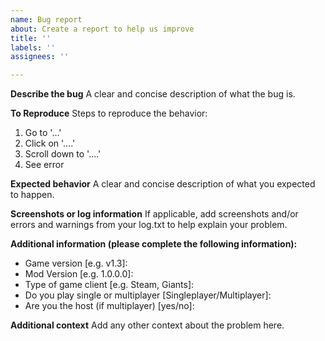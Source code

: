 ```yaml
---
name: Bug report
about: Create a report to help us improve
title: ''
labels: ''
assignees: ''

---
```


**Describe the bug**
A clear and concise description of what the bug is.

**To Reproduce**
Steps to reproduce the behavior:
1. Go to '...'
2. Click on '....'
3. Scroll down to '....'
4. See error

**Expected behavior**
A clear and concise description of what you expected to happen.

**Screenshots or log information**
If applicable, add screenshots and/or errors and warnings from your log.txt to help explain your problem.

**Additional information (please complete the following information):**
 - Game version [e.g. v1.3]: 
 - Mod Version [e.g. 1.0.0.0]: 
 - Type of game client [e.g. Steam, Giants]: 
 - Do you play single or multiplayer [Singleplayer/Multiplayer]: 
 - Are you the host (if multiplayer) [yes/no]: 

**Additional context**
Add any other context about the problem here.
